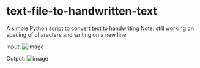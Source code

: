 # text-file-to-handwritten-text
A simple Python script to convert text to handwriting
Note: still working on spacing of characters and writing on a new line

Input:
![image](https://user-images.githubusercontent.com/105583042/185785560-5e5b6aad-f391-401d-a42d-ea4727b00435.png)

Output:
![image](https://user-images.githubusercontent.com/105583042/185785596-12441154-35ee-4cfd-a7a3-c3389f3e87e7.png)
